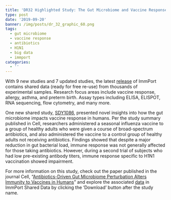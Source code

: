 ```yaml
---
title: 'DR32 Highlighted Study: The Gut Microbiome and Vaccine Response'
type: post
date: '2019-09-20'
banner: /img/posts/dr_32_graphic_60.png
tags:
  - gut microbiome
  - vaccine response
  - antibiotics
  - H1N1
  - big data
  - immport
categories:
  - ''
---
```

With 9 new studies and 7 updated studies, the latest [release](https://www.immport.org/shared/releaseNotes?version=DR32) of ImmPort contains shared data (ready for free re-use) from thousands of experimental samples. Research focus areas include vaccine response, allergy, asthma, and preterm birth. Assay types including ELISA, ELISPOT, RNA sequencing, flow cytometry, and many more.

One new shared study, [SDY1086](https://www.immport.org/shared/study/SDY1086), presented novel insights into how the gut microbiome impacts vaccine response in humans. Per the study summary published in Cell, researchers administered a seasonal influenza vaccine to a group of healthy adults who were given a course of broad-spectrum antibiotics, and also administered the vaccine to a control group of healthy adults not receiving antibiotics. Findings showed that despite a major reduction in gut bacterial load, immune response was not generally affected for those taking antibiotics. However, during a second trial of subjects who had low pre-existing antibody titers, immune response specific to H1N1 vaccination showed impairment.

For more information on this study, check out the paper published in the journal Cell, “[Antibiotics-Driven Gut Microbiome Perturbation Alters Immunity to Vaccines in Humans](https://www.ncbi.nlm.nih.gov/pubmed/?term=Antibiotics-Driven+Gut+Microbiome+Perturbation+Alters+Immunity+to+Vaccines+in+Humans.)” and explore the associated [data](https://www.immport.org/shared/study/SDY1086) in ImmPort Shared Data by clicking the ‘Download’ button after the study name.
